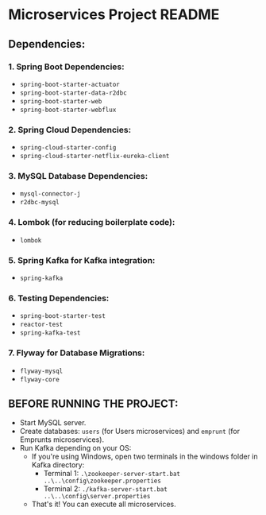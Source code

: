 # Microservices Project README

## Dependencies:

### 1. Spring Boot Dependencies:
- `spring-boot-starter-actuator`
- `spring-boot-starter-data-r2dbc`
- `spring-boot-starter-web`
- `spring-boot-starter-webflux`

### 2. Spring Cloud Dependencies:
- `spring-cloud-starter-config`
- `spring-cloud-starter-netflix-eureka-client`

### 3. MySQL Database Dependencies:
- `mysql-connector-j`
- `r2dbc-mysql`

### 4. Lombok (for reducing boilerplate code):
- `lombok`

### 5. Spring Kafka for Kafka integration:
- `spring-kafka`

### 6. Testing Dependencies:
- `spring-boot-starter-test`
- `reactor-test`
- `spring-kafka-test`

### 7. Flyway for Database Migrations:
- `flyway-mysql`
- `flyway-core`

## BEFORE RUNNING THE PROJECT:
- Start MySQL server.
- Create databases: `users` (for Users microservices) and `emprunt` (for Emprunts microservices).
- Run Kafka depending on your OS:
  - If you're using Windows, open two terminals in the windows folder in Kafka directory:
    - Terminal 1: `.\zookeeper-server-start.bat ..\..\config\zookeeper.properties`
    - Terminal 2: `./kafka-server-start.bat ..\..\config\server.properties`
  - That's it! You can execute all microservices.
